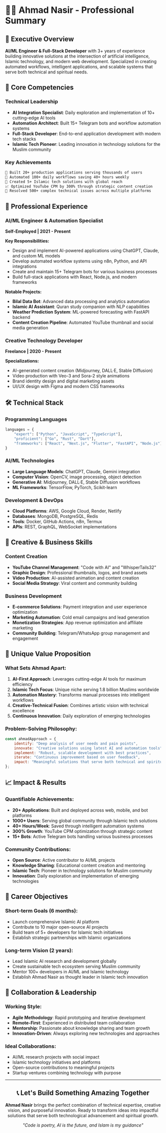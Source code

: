 # 👨‍💻 Ahmad Nasir - Professional Summary

## 🎯 Executive Overview

**AI/ML Engineer & Full-Stack Developer** with 3+ years of experience building innovative solutions at the intersection of artificial intelligence, Islamic technology, and modern web development. Specialized in creating automated workflows, intelligent applications, and scalable systems that serve both technical and spiritual needs.

## 🚀 Core Competencies

### Technical Leadership
- **AI Integration Specialist**: Daily exploration and implementation of 10+ cutting-edge AI tools
- **Automation Architect**: Built 15+ Telegram bots and workflow automation systems
- **Full-Stack Developer**: End-to-end application development with modern tech stacks
- **Islamic Tech Pioneer**: Leading innovation in technology solutions for the Muslim community

### Key Achievements
```markdown
🎯 Built 20+ production applications serving thousands of users
🤖 Automated 100+ daily workflows saving 40+ hours weekly
🕌 Created 5+ Islamic tech solutions with global reach
📈 Optimized YouTube CPM by 300% through strategic content creation
🔧 Resolved 500+ complex technical issues across multiple platforms
```

## 💼 Professional Experience

### AI/ML Engineer & Automation Specialist
**Self-Employed | 2021 - Present**

**Key Responsibilities:**
- Design and implement AI-powered applications using ChatGPT, Claude, and custom ML models
- Develop automated workflow systems using n8n, Python, and API integrations
- Create and maintain 15+ Telegram bots for various business processes
- Build full-stack applications with React, Node.js, and modern frameworks

**Notable Projects:**
- **Bilal Data Bot**: Advanced data processing and analytics automation
- **Islamic AI Assistant**: Quran study companion with NLP capabilities  
- **Weather Prediction System**: ML-powered forecasting with FastAPI backend
- **Content Creation Pipeline**: Automated YouTube thumbnail and social media generation

### Creative Technology Developer
**Freelance | 2020 - Present**

**Specializations:**
- AI-generated content creation (Midjourney, DALL·E, Stable Diffusion)
- Video production with Veo-3 and Sora-2 style animations
- Brand identity design and digital marketing assets
- UI/UX design with Figma and modern CSS frameworks

## 🛠️ Technical Stack

### Programming Languages
```python
languages = {
    "expert": ["Python", "JavaScript", "TypeScript"],
    "proficient": ["Go", "Rust", "Dart"],
    "frameworks": ["React", "Next.js", "Flutter", "FastAPI", "Node.js"]
}
```

### AI/ML Technologies
- **Large Language Models**: ChatGPT, Claude, Gemini integration
- **Computer Vision**: OpenCV, image processing, object detection
- **Generative AI**: Midjourney, DALL·E, Stable Diffusion workflows
- **ML Frameworks**: TensorFlow, PyTorch, Scikit-learn

### Development & DevOps
- **Cloud Platforms**: AWS, Google Cloud, Render, Netlify
- **Databases**: MongoDB, PostgreSQL, Redis
- **Tools**: Docker, GitHub Actions, n8n, Termux
- **APIs**: REST, GraphQL, WebSocket implementations

## 🎨 Creative & Business Skills

### Content Creation
- **YouTube Channel Management**: "Code with AI" and "WhisperTails32"
- **Graphic Design**: Professional thumbnails, logos, and brand assets
- **Video Production**: AI-assisted animation and content creation
- **Social Media Strategy**: Viral content and community building

### Business Development
- **E-commerce Solutions**: Payment integration and user experience optimization
- **Marketing Automation**: Cold email campaigns and lead generation
- **Monetization Strategies**: App revenue optimization and affiliate marketing
- **Community Building**: Telegram/WhatsApp group management and engagement

## 🌟 Unique Value Proposition

### What Sets Ahmad Apart:
1. **AI-First Approach**: Leverages cutting-edge AI tools for maximum efficiency
2. **Islamic Tech Focus**: Unique niche serving 1.8 billion Muslims worldwide
3. **Automation Mastery**: Transforms manual processes into intelligent workflows
4. **Creative-Technical Fusion**: Combines artistic vision with technical excellence
5. **Continuous Innovation**: Daily exploration of emerging technologies

### Problem-Solving Philosophy:
```javascript
const ahmadApproach = {
    identify: "Deep analysis of user needs and pain points",
    innovate: "Creative solutions using latest AI and automation tools",
    implement: "Robust, scalable development with best practices",
    iterate: "Continuous improvement based on user feedback",
    impact: "Meaningful solutions that serve both technical and spiritual needs"
};
```

## 📈 Impact & Results

### Quantifiable Achievements:
- **20+ Applications**: Built and deployed across web, mobile, and bot platforms
- **1000+ Users**: Serving global community through Islamic tech solutions
- **40+ Hours/Week**: Saved through intelligent automation systems
- **300% Growth**: YouTube CPM optimization through strategic content
- **15+ Bots**: Active Telegram bots handling various business processes

### Community Contributions:
- **Open Source**: Active contributor to AI/ML projects
- **Knowledge Sharing**: Educational content creation and mentoring
- **Islamic Tech**: Pioneer in technology solutions for Muslim community
- **Innovation**: Daily exploration and implementation of emerging technologies

## 🎯 Career Objectives

### Short-term Goals (6 months):
- Launch comprehensive Islamic AI platform
- Contribute to 10 major open-source AI projects
- Build team of 5+ developers for Islamic tech initiatives
- Establish strategic partnerships with Islamic organizations

### Long-term Vision (2 years):
- Lead Islamic AI research and development globally
- Create sustainable tech ecosystem serving Muslim community
- Mentor 100+ developers in AI/ML and Islamic technology
- Establish Ahmad Nasir as thought leader in Islamic tech innovation

## 🤝 Collaboration & Leadership

### Working Style:
- **Agile Methodology**: Rapid prototyping and iterative development
- **Remote-First**: Experienced in distributed team collaboration
- **Mentorship**: Passionate about knowledge sharing and team growth
- **Innovation-Driven**: Always exploring new technologies and approaches

### Ideal Collaborations:
- AI/ML research projects with social impact
- Islamic technology initiatives and platforms
- Open-source contributions to meaningful projects
- Startup ventures combining technology with purpose

---

<div align="center">

## 📞 Let's Build Something Amazing Together

**Ahmad Nasir** brings the perfect combination of technical expertise, creative vision, and purposeful innovation. Ready to transform ideas into impactful solutions that serve both technological advancement and spiritual growth.

*"Code is poetry, AI is the future, and Islam is my guidance"*

</div>